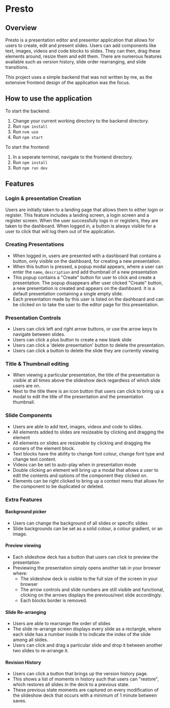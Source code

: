 # Presto

## Overview
Presto is a presentation editor and presentor application that allows for users to create, edit and present
slides. Users can add components like text, images, videos and code blocks to slides. They can then, drag
these elements around, resize them and edit them. There are numerous features available such as version history,
slide order rearranging, and slide transitions.

This project uses a simple backend that was not written by me, as the extensive frontend design of the application was the focus.

## How to use the application
To start the backend:

1. Change your current working directory to the backend directory.
2. Run ```npm install```
3. Run ```nvm use```
4. Run ```npm start```

To start the frontend:

1. In a seperate terminal, navigate to the frontend directory.
2. Run ```npm install```
3. Run ```npm run dev```

## Features

### Login & presentation Creation

Users are initially taken to a landing page that allows them to either login or register.
This feature includes a landing screen, a login screen and a register screen. When the user successfully logs in or
registers, they are taken to the dashboard. When logged in, a button is always visible for a user to click that will
log them out of the application.


### Creating Presentations

- When logged in, users are presented with a dashboard that contains a button, only visible on the dashboard, for creating a new presentation.
- When this button is pressed, a popup modal appears, where a user can enter the `name`, `description` and add thumbnail of a new presentation
- This popup contains a "Create" button for user to click and create a presentation. The popup disappears after user clicked "Create" button, a new presentation is created and appears on the dashboard. It is a default presentation containing a single empty slide.
- Each presentation made by this user is listed on the dashboard and can be clicked on to take the user to the editor page for this presentation.

### Presentation Controls
- Users can click left and right arrow buttons, or use the arrow keys to navigate between slides.
- Users can click a plus button to create a new blank slide
- Users can click a 'delete presentation' button to delete the presentation.
- Users can click a button to delete the slide they are currently viewing

### Title & Thumbnail editing
- When viewing a particular presentation, the title of the presentation is visible at all times above the slideshow deck regardless of which slide users are on.
- Next to the title there is an icon button that users can click to bring up a modal to edit the title of the presentation and the presentation thumbnail.

### Slide Components
- Users are able to add text, images, videos and code to slides.
- All elements added to slides are resizeable by clicking and dragging the element
- All elements on slides are resizeable by clicking and dragging the corners of the element block.
- Text blocks have the ability to change font colour, change font type and change text content.
- Videos can be set to auto-play when in presentation mode
- Double clicking an element will bring up a modal that allows a user to edit the contents and options of the component they clicked on.
- Elements can be right clicked to bring up a context menu that allows for the component to be duplicated or deleted.

### Extra Features
#### Background picker
- Users can change the background of all slides or specific slides
- Slide backgrounds can be set as a solid colour, a colour gradient, or an image.

#### Preview viewing
- Each slideshow deck has a button that users can click to preview the presentation
- Previewing the presentation simply opens another tab in your browser where:
  - The slideshow deck is visible to the full size of the screen in your browser
  - The arrow controls and slide numbers are still visible and functional, clicking on the arrows displays the previous/next slide accordingly.
  - Each blocks border is removed.

#### Slide Re-arranging
- Users are able to rearrange the order of slides
- The slide re-arrange screen displays every slide as a rectangle, where each slide has a number inside it to indicate the index of the slide among all slides.
- Users can click and drag a particular slide and drop it between another two slides to re-arrange it.

#### Revision History
- Users can click a button that brings up the version history page.
- This shows a list of moments in history such that users can "restore", which restores all slides in the deck to a previous state.
- These previous state moments are captured on every modification of the slideshow deck that occurs with a minimum of 1 minute between saves.
